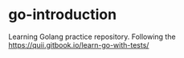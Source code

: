 # go-introduction

Learning Golang practice repository. Following the https://quii.gitbook.io/learn-go-with-tests/